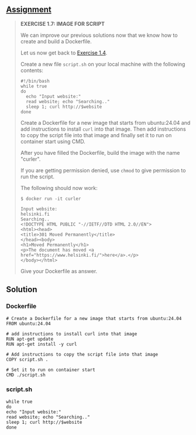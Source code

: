 ## [Assignment](https://courses.mooc.fi/org/uh-cs/courses/devops-with-docker/chapter-2/in-depth-dive-into-images#912843d1-249b-465e-8af2-eb02f1461c05)

> **EXERCISE 1.7: IMAGE FOR SCRIPT**
> 
> We can improve our previous solutions now that we know how to create and build a Dockerfile.
> 
> Let us now get back to [Exercise 1.4](https://courses.mooc.fi/org/uh-cs/courses/devops-with-docker/chapter-2/running-and-stopping-containers#33cdf131-c5f8-4b22-85ef-7ba47e0f1bdc).
> 
> Create a new file `script.sh` on your local machine with the following contents:
> 
>     #!/bin/bash
>     while true
>     do
>       echo "Input website:"
>       read website; echo "Searching.."
>       sleep 1; curl http://$website
>     done
> 
> Create a Dockerfile for a new image that starts from ubuntu:24.04 and add instructions to install `curl` into that image. Then add instructions to copy the script file into that image and finally set it to run on container start using CMD.
> 
> After you have filled the Dockerfile, build the image with the name "curler".
> 
> If you are getting permission denied, use `chmod` to give permission to run the script.
>
> The following should now work:
> 
>     $ docker run -it curler
> 
>     Input website:
>     helsinki.fi
>     Searching..
>     <!DOCTYPE HTML PUBLIC "-//IETF//DTD HTML 2.0//EN">
>     <html><head>
>     <title>301 Moved Permanently</title>
>     </head><body>
>     <h1>Moved Permanently</h1>
>     <p>The document has moved <a href="https://www.helsinki.fi/">here</a>.</p>
>     </body></html>
> 
> Give your Dockerfile as answer.

## Solution

### Dockerfile

    # Create a Dockerfile for a new image that starts from ubuntu:24.04
    FROM ubuntu:24.04

    # add instructions to install curl into that image
    RUN apt-get update
    RUN apt-get install -y curl

    # Add instructions to copy the script file into that image
    COPY script.sh .

    # Set it to run on container start 
    CMD ./script.sh

### script.sh

    while true
    do
    echo "Input website:"
    read website; echo "Searching.."
    sleep 1; curl http://$website
    done